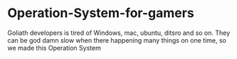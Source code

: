# Operation-System-for-gamers
Goliath developers is tired of Windows, mac, ubuntu, ditsro and so on. They can be god damn slow when there happening many things on one time, so we made this Operation System
